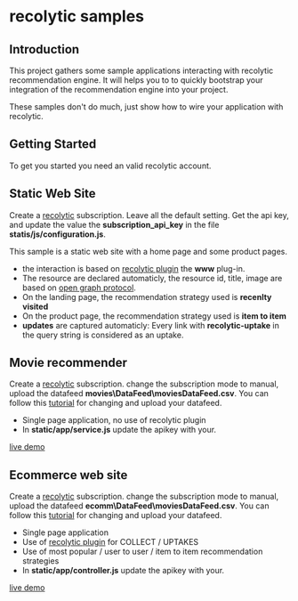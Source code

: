 recolytic samples
=================

## Introduction

This project gathers some sample applications interacting with recolytic recommendation engine. It will helps you to to quickly bootstrap your integration of the recommendation engine into your project.

These samples don't do much, just show how to wire your application with recolytic.

## Getting Started

To get you started you need an valid recolytic account. 

## Static Web Site

Create a <a href="http://www.recolytic.com">recolytic<a> subscription. Leave all the default setting. Get the api key, and update the value the **subscription_api_key** in the file **statis/js/configuration.js**.

This sample is a static web site with a home page and some product pages. 

* the interaction is based on <a href="">recolytic plugin</a> the **www** plug-in.
* The resource are declared automaticly, the resource id, title, image are based on <a href="http://ogp.me">open graph protocol</a>.
* On the landing page, the recommendation strategy used is **recenlty visited** 
* On the product page, the recommendation strategy used is **item to item**
* **updates** are captured automaticly: Every link with **recolytic-uptake** in the query string is considered as an uptake.


## Movie recommender 

Create a <a href="http://www.recolytic.com">recolytic<a> subscription. change the subscription mode to manual, upload the datafeed **movies\DataFeed\moviesDataFeed.csv**. You can follow this <a href="https://github.com/recolytic/recolytic-tutorial">tutorial</a> for changing and upload your datafeed.

* Single page application, no use of recolytic plugin
* In **static/app/service.js** update the apikey with your.

<a href="http://movies.recolytic.com">live demo</a>


## Ecommerce web site

Create a <a href="http://www.recolytic.com">recolytic<a> subscription. change the subscription mode to manual, upload the datafeed **ecomm\DataFeed\moviesDataFeed.csv**. You can follow this <a href="https://github.com/recolytic/recolytic-tutorial">tutorial</a> for changing and upload your datafeed.


* Single page application
* Use of <a href="https://github.com/recolytic/recolytic-plugin">recolytic plugin</a> for COLLECT / UPTAKES
* Use of most popular / user to user / item to item recommendation strategies
* In **static/app/controller.js** update the apikey with your.

<a href="http://shop.recolytic.com">live demo</a>

